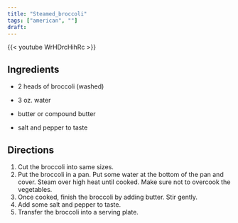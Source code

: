 ```yaml
---
title: "Steamed_broccoli"
tags: ["american", ""]
draft:
---
```


{{< youtube WrHDrcHihRc >}}

## Ingredients

-	2 heads of broccoli (washed)

-	3 oz. water

-	butter or compound butter

-	salt and pepper to taste

## Directions

1. Cut the broccoli into same sizes. 
2. Put the broccoli in a pan. Put some water at the bottom of the pan and cover. Steam over high heat until cooked. Make sure not to overcook the vegetables.
4. Once cooked, finish the broccoli by adding butter. Stir gently.
5. Add some salt and pepper to taste.
6. Transfer the broccoli into a serving plate.